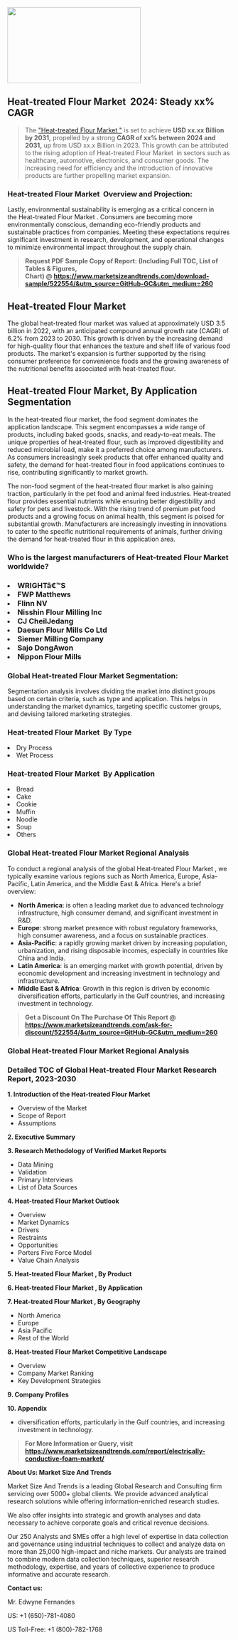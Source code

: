 <p><img class="alignnone size-medium wp-image-20088" src="https://ffe5etoiles.com/wp-content/uploads/2024/12/MST1-300x171.png" alt="" width="300" height="171" /></p><h2 id="ember46" class="ember-view reader-text-block__heading-2">Heat-treated Flour Market &nbsp;2024: Steady&nbsp;xx% CAGR</h2><blockquote id="ember47" class="ember-view reader-text-block__blockquote">The&nbsp;<a class="app-aware-link " href="https://www.marketsizeandtrends.com/download-sample/522554/&utm_source=GitHub-GC&utm_medium=260" target="_blank" data-test-app-aware-link="">"Heat-treated Flour Market "</a>&nbsp;is set to achieve&nbsp;<strong>USD&nbsp;xx.xx&nbsp;Billion by 2031,</strong>&nbsp;propelled by a strong&nbsp;<strong>CAGR of&nbsp;xx% between 2024 and 2031,</strong>&nbsp;up from USD xx.x Billion in 2023. This growth can be attributed to the rising adoption of&nbsp;Heat-treated Flour Market &nbsp;in sectors such as healthcare, automotive, electronics, and consumer goods. The increasing need for efficiency and the introduction of innovative products are further propelling market expansion.</blockquote><h3 id="ember48" class="ember-view reader-text-block__heading-3">Heat-treated Flour Market &nbsp;Overview and Projection:</h3><p id="ember49" class="ember-view reader-text-block__paragraph">Lastly, environmental sustainability is emerging as a critical concern in the&nbsp;Heat-treated Flour Market . Consumers are becoming more environmentally conscious, demanding eco-friendly products and sustainable practices from companies. Meeting these expectations requires significant investment in research, development, and operational changes to minimize environmental impact throughout the supply chain.</p><blockquote id="ember50" class="ember-view reader-text-block__blockquote"><strong>Request PDF Sample Copy of Report: (Including Full TOC, List of Tables &amp; Figures, Chart)&nbsp;@&nbsp;<strong><a href="https://www.marketsizeandtrends.com/download-sample/522554/&utm_source=GitHub-GC&utm_medium=260" target="_blank">https://www.marketsizeandtrends.com/download-sample/522554/&utm_source=GitHub-GC&utm_medium=260</a></strong></strong></blockquote><h3 class=""> <h2>Heat-treated Flour Market</h2><p>The global heat-treated flour market was valued at approximately USD 3.5 billion in 2022, with an anticipated compound annual growth rate (CAGR) of 6.2% from 2023 to 2030. This growth is driven by the increasing demand for high-quality flour that enhances the texture and shelf life of various food products. The market's expansion is further supported by the rising consumer preference for convenience foods and the growing awareness of the nutritional benefits associated with heat-treated flour.</p><h2>Heat-treated Flour Market, By Application Segmentation</h2><p>In the heat-treated flour market, the food segment dominates the application landscape. This segment encompasses a wide range of products, including baked goods, snacks, and ready-to-eat meals. The unique properties of heat-treated flour, such as improved digestibility and reduced microbial load, make it a preferred choice among manufacturers. As consumers increasingly seek products that offer enhanced quality and safety, the demand for heat-treated flour in food applications continues to rise, contributing significantly to market growth.</p><p>The non-food segment of the heat-treated flour market is also gaining traction, particularly in the pet food and animal feed industries. Heat-treated flour provides essential nutrients while ensuring better digestibility and safety for pets and livestock. With the rising trend of premium pet food products and a growing focus on animal health, this segment is poised for substantial growth. Manufacturers are increasingly investing in innovations to cater to the specific nutritional requirements of animals, further driving the demand for heat-treated flour in this application area.</p></h3><h3 id="" class="">Who is the largest manufacturers of&nbsp;Heat-treated Flour Market worldwide?</h3><h3 class=""></Li><Li>WRIGHTâ€™S</Li><Li> FWP Matthews</Li><Li> Flinn NV</Li><Li> Nisshin Flour Milling Inc</Li><Li> CJ CheilJedang</Li><Li> Daesun Flour Mills Co Ltd</Li><Li> Siemer Milling Company</Li><Li> Sajo DongAwon</Li><Li> Nippon Flour Mills</h3><h3 id="ember53" class="ember-view reader-text-block__heading-3">Global&nbsp;Heat-treated Flour Market Segmentation:</h3><p id="ember54" class="ember-view reader-text-block__paragraph">Segmentation analysis involves dividing the market into distinct groups based on certain criteria, such as type and application. This helps in understanding the market dynamics, targeting specific customer groups, and devising tailored marketing strategies.</p><h3 id="" class="">Heat-treated Flour Market &nbsp;By Type</h3><p></Li><Li>Dry Process</Li><Li> Wet Process</p><h3 id="" class="">Heat-treated Flour Market &nbsp;By Application</h3><p class=""></Li><Li>Bread</Li><Li> Cake</Li><Li> Cookie</Li><Li> Muffin</Li><Li> Noodle</Li><Li> Soup</Li><Li> Others</p><h3 id="ember62" class="ember-view reader-text-block__heading-3">Global Heat-treated Flour Market Regional Analysis</h3><p id="ember63" class="ember-view reader-text-block__paragraph">To conduct a regional analysis of the global Heat-treated Flour Market , we typically examine various regions such as North America, Europe, Asia-Pacific, Latin America, and the Middle East &amp; Africa. Here's a brief overview:</p><ul><li><strong>North America</strong>: is often a leading market due to advanced technology infrastructure, high consumer demand, and significant investment in R&amp;D.</li><li><strong>Europe</strong>: strong market presence with robust regulatory frameworks, high consumer awareness, and a focus on sustainable practices.</li><li><strong>Asia-Pacific</strong>: a rapidly growing market driven by increasing population, urbanization, and rising disposable incomes, especially in countries like China and India.</li><li><strong>Latin America</strong>: is an emerging market with growth potential, driven by economic development and increasing investment in technology and infrastructure.</li><li><strong>Middle East &amp; Africa</strong>: Growth in this region is driven by economic diversification efforts, particularly in the Gulf countries, and increasing investment in technology.</li></ul><blockquote id="ember61" class="ember-view reader-text-block__blockquote"><strong>Get a Discount On The Purchase Of This Report @ <strong><a href="https://html-cleaner.com/" target="">https://www.marketsizeandtrends.com/ask-for-discount/522554/&utm_source=GitHub-GC&utm_medium=260</a></strong></strong></blockquote><h3 id="ember62" class="ember-view reader-text-block__heading-3">Global Heat-treated Flour Market Regional Analysis</h3><h3 id="" class="">Detailed TOC of Global Heat-treated Flour Market Research Report, 2023-2030</h3><p id="" class=""><strong>1. Introduction of the Heat-treated Flour Market </strong></p><ul><li>Overview of the Market</li><li>Scope of Report</li><li>Assumptions</li></ul><p id="" class=""><strong>2. Executive Summary</strong></p><p id="" class=""><strong>3. Research Methodology of Verified Market Reports</strong></p><ul><li>Data Mining</li><li>Validation</li><li>Primary Interviews</li><li>List of Data Sources</li></ul><p id="" class=""><strong>4. Heat-treated Flour Market Outlook</strong></p><ul><li>Overview</li><li>Market Dynamics</li><li>Drivers</li><li>Restraints</li><li>Opportunities</li><li>Porters Five Force Model</li><li>Value Chain Analysis</li></ul><p id="" class=""><strong>5. Heat-treated Flour Market , By Product</strong></p><p id="" class=""><strong>6. Heat-treated Flour Market , By Application</strong></p><p id="" class=""><strong>7. Heat-treated Flour Market , By Geography</strong></p><ul><li>North America</li><li>Europe</li><li>Asia Pacific</li><li>Rest of the World</li></ul><p id="" class=""><strong>8. Heat-treated Flour Market Competitive Landscape</strong></p><ul><li>Overview</li><li>Company Market Ranking</li><li>Key Development Strategies</li></ul><p id="" class=""><strong>9. Company Profiles</strong></p><p id="" class=""><strong>10. Appendix</strong></p><ul><li>diversification efforts, particularly in the Gulf countries, and increasing investment in technology.</li></ul><blockquote id="ember65" class="ember-view reader-text-block__blockquote"><strong>For More Information or Query, visit <strong><strong><a href="https://html-cleaner.com/" target="">https://www.marketsizeandtrends.com/report/electrically-conductive-foam-market/</a></strong></strong></strong></blockquote><p id="" class=""><strong>About Us: Market Size And Trends</strong></p><p id="" class="">Market Size And Trends is a leading Global Research and Consulting firm servicing over 5000+ global clients. We provide advanced analytical research solutions while offering information-enriched research studies.</p><p id="" class="">We also offer insights into strategic and growth analyses and data necessary to achieve corporate goals and critical revenue decisions.</p><p id="" class="">Our 250 Analysts and SMEs offer a high level of expertise in data collection and governance using industrial techniques to collect and analyze data on more than 25,000 high-impact and niche markets. Our analysts are trained to combine modern data collection techniques, superior research methodology, expertise, and years of collective experience to produce informative and accurate research.</p><p id="" class=""><strong>Contact us:</strong></p><p id="" class="">Mr. Edwyne Fernandes</p><p id="" class="">US: +1 (650)-781-4080</p><p id="" class="">US Toll-Free: +1 (800)-782-1768</p>
